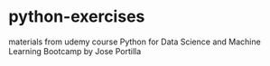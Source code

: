 # python-exercises
materials from udemy course Python for Data Science and Machine Learning Bootcamp by Jose Portilla
